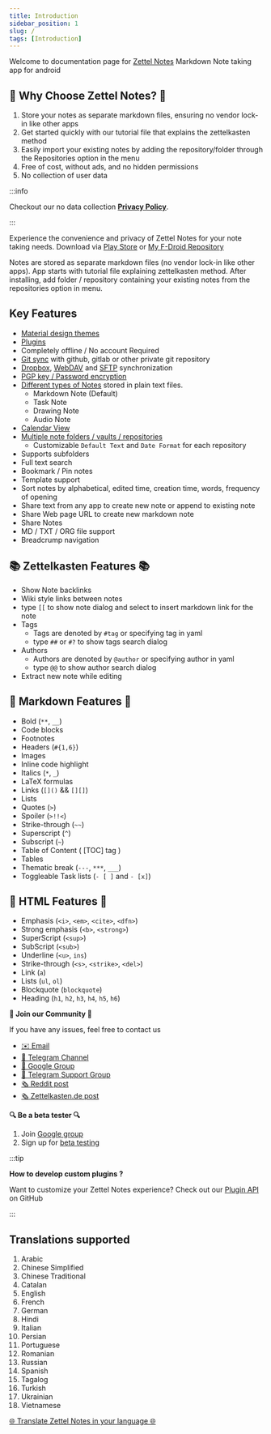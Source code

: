 ```yaml
---
title: Introduction
sidebar_position: 1
slug: /
tags: [Introduction]
---
```


Welcome to documentation page for [Zettel Notes](https://thedoc.eu.org/redirect/zettel-notes) Markdown Note taking app for android

## 🚀 Why Choose Zettel Notes? 🚀

1. Store your notes as separate markdown files, ensuring no vendor lock-in like other apps
2. Get started quickly with our tutorial file that explains the zettelkasten method
3. Easily import your existing notes by adding the repository/folder through the Repositories option in the menu
4. Free of cost, without ads, and no hidden permissions
5. No collection of user data

:::info

Checkout our no data collection **[Privacy Policy](https://thedoc.eu.org/zettel-notes/privacy)**.

:::

Experience the convenience and privacy of Zettel Notes for your note taking needs. Download via [Play  Store](https://thedoc.eu.org/redirect/zettel-notes) or [My F-Droid Repository](https://thedoc.eu.org/fdroid/)

Notes are stored as separate markdown files (no vendor lock-in like other apps). App starts with tutorial file explaining zettelkasten method. After installing, add folder / repository containing your existing notes from the repositories option in menu.


## Key Features

-  [Material design themes](./themes/app-theme.md)
-  [Plugins](./plugins.md)
-  Completely offline / No account Required
- [Git sync](./synchronization.md#git) with github, gitlab or other private git repository
- [Dropbox](./synchronization.md#dropbox), [WebDAV](./synchronization.md#webdav) and [SFTP](./synchronization.md#ssh) synchronization
-  [PGP key / Password encryption](./encryption.md)
- [Different types of Notes](./note-types.md) stored in plain text files.
  - Markdown Note (Default)
  - Task Note
  - Drawing Note
  - Audio Note
- [Calendar View](./calendar.md)
- [Multiple note folders / vaults / repositories](./repository.md)
  - Customizable `Default Text` and `Date Format` for each repository
-  Supports subfolders
-  Full text search
-  Bookmark / Pin notes
-  Template support
-  Sort notes by alphabetical, edited time, creation time, words, frequency of opening
-  Share text from any app to create new note or append to existing note
-  Share Web page URL to create new markdown note
-  Share Notes
-  MD / TXT / ORG file support
-  Breadcrump navigation

## 📚 Zettelkasten Features 📚

- Show Note backlinks
- Wiki style links between notes
- type `[[` to show note dialog and select to insert markdown link for the note
- Tags
  - Tags are denoted by `#tag` or specifying tag in yaml
  - type `##` or `#?` to show tags search dialog
- Authors
  - Authors are denoted by `@author` or specifying author in yaml
  - type `@@` to show author search dialog
- Extract new note while editing

## 📝 Markdown Features 📝

* Bold (`**`, `__`)
* Code blocks
* Footnotes
* Headers (`#{1,6}`)
* Images
* Inline code highlight
* Italics (`*`, `_`)
* LaTeX formulas
* Links (`[]()` && `[][]`)
* Lists
* Quotes (`>`)
* Spoiler (`>!!<`)
* Strike-through (`~~`)
* Superscript (`^`)
* Subscript (`~`)
* Table of Content ( [TOC] tag )
* Tables
* Thematic break (`---`, `***`, `___`)
* Toggleable Task lists (`- [ ]` and `- [x]`)

## 🔌 HTML Features 🔌

* Emphasis (`<i>`, `<em>`, `<cite>`, `<dfn>`)
* Strong emphasis (`<b>`, `<strong>`)
* SuperScript (`<sup>`)
* SubScript (`<sub>`)
* Underline (`<u>`, `ins`)
* Strike-through (`<s>`, `<strike>`, `<del>`)
* Link (`a`)
* Lists (`ul`, `ol`)
* Blockquote (`blockquote`)
* Heading (`h1`, `h2`, `h3`, `h4`, `h5`, `h6`)

**💬 Join our Community 💬**

If you have any issues, feel free to contact us

- [✉️ Email](mailto:info@thedoc.eu.org)
- [📣 Telegram Channel](https://t.me/zettelnotes)
- [👥 Google Group](https://groups.google.com/g/znotes)
- [👥 Telegram Support Group](https://t.me/joinchat/DZ2eFcOk3Mo4MDk1)
- [🗞️ Reddit post](https://www.reddit.com/r/Zettelkasten/comments/npr00a/introducing_my_new_android_app_for_zettelkasten/)
- [🗞️ Zettelkasten.de post](https://forum.zettelkasten.de/discussion/1844/introducing-my-new-android-app-for-zettelkasten-zettel-notes/)

**🔍 Be a beta tester 🔍**

1. Join [Google group](https://groups.google.com/g/znotes) 
2. Sign up for [beta testing](https://play.google.com/apps/testing/org.eu.thedoc.zettelnotes)

:::tip

**How to develop custom plugins ?**

Want to customize your Zettel Notes experience? Check out our [Plugin API](https://github.com/damionx7/Zettel-Notes-Plugin-Api) on GitHub

::: 

## Translations supported

1. Arabic
2. Chinese Simplified
3. Chinese Traditional
4. Catalan
5. English
6. French
7. German
8. Hindi
9. Italian
10. Persian
11. Portuguese
12. Romanian
13. Russian
14. Spanish
15. Tagalog
16. Turkish
17. Ukrainian
18. Vietnamese

[🌐 Translate Zettel Notes in your language 🌐](https://crowdin.com/project/zettel-notes)

